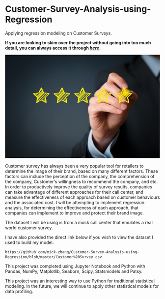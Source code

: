 # Customer-Survey-Analysis-using-Regression
Applying regression modeling on Customer Surveys.

**If you are looking to skim over the project without going into too much detail, you can always access it through [_here_](https://nbviewer.jupyter.org/github/mick-zhang/Customer-Survey-Analysis-using-Regression/blob/master/Customer%20Survey%20Github.ipynb?flush_cache=true).**

<img src="Customer%20Survey.jpg">

Customer survey has always been a very popular tool for retailers to determine the image of their brand, based on many different factors. These factors can include the perception of the company, the comprehension of the company, Customer's willingness to recommend the company, and etc. In order to productively improve the quality of survey results, companies can take advantage of different approaches for their call center, and measure the effectiveness of each approach based on customer behaviours and the associated cost. I will be attempting to implement regression analysis, for determining the effectiveness of each approach, that companies can implement to improve and protect their brand image.

The dataset I will be using is from a mock call center that emulates a real world customer survey.

I have also provided the direct link below if you wish to view the dataset I used to build my model:

    https://github.com/mick-zhang/Customer-Survey-Analysis-using-Regression/blob/master/Customer%20Survey.csv

This project was completed using Jupyter Notebook and Python with Pandas, NumPy, Matplotlib, Seaborn, Scipy, Statsmodels and Patsy.

This project was an interesting way to use Python for traditional statistical modeling. In the future, we will continue to apply other statistical models for data profiling.
